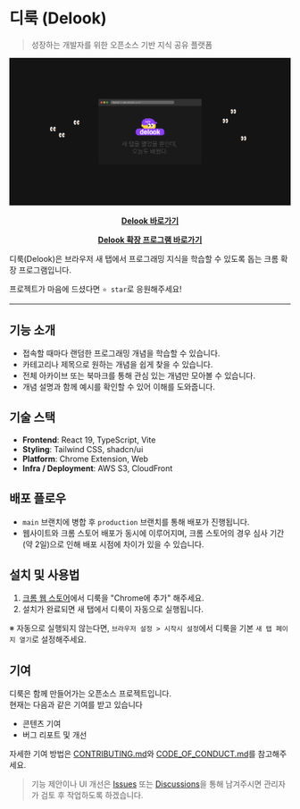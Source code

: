 # 디룩 (Delook)

> 성장하는 개발자를 위한 오픈소스 기반 지식 공유 플랫폼</br>

<p align="center">
  <img width="600" src="public/images/og-image.png" alt="Delook OG Image Preview" />
</p>
<p align="center">
  <a href="https://www.delook.co.kr" target="_blank">
    <strong>Delook 바로가기</strong>
  </a>
</p>
<p align="center">
  <a href="https://chromewebstore.google.com/detail/%EB%94%94%EB%A3%A9delook/ehfclaaaeofpkbgankkeokjgodoejahp" target="_blank">
    <strong>Delook 확장 프로그램 바로가기</strong>
  </a>
</p>
디룩(Delook)은 브라우저 새 탭에서 프로그래밍 지식을 학습할 수 있도록 돕는 크롬 확장 프로그램입니다.

프로젝트가 마음에 드셨다면 `⭐️ star`로 응원해주세요!

---

## 기능 소개

- 접속할 때마다 랜덤한 프로그래밍 개념을 학습할 수 있습니다.
- 카테고리나 제목으로 원하는 개념을 쉽게 찾을 수 있습니다.
- 전체 아카이브 또는 북마크를 통해 관심 있는 개념만 모아볼 수 있습니다.
- 개념 설명과 함께 예시를 확인할 수 있어 이해를 도와줍니다.

## 기술 스택

- **Frontend**: React 19, TypeScript, Vite
- **Styling**: Tailwind CSS, shadcn/ui
- **Platform**: Chrome Extension, Web
- **Infra / Deployment**: AWS S3, CloudFront

## 배포 플로우

- `main` 브랜치에 병합 후 `production` 브랜치를 통해 배포가 진행됩니다.
- 웹사이트와 크롬 스토어 배포가 동시에 이루어지며, 크롬 스토어의 경우 심사 기간(약 2일)으로 인해 배포 시점에 차이가 있을 수 있습니다.

## 설치 및 사용법

1. [크롬 웹 스토어](https://chromewebstore.google.com/detail/%EB%94%94%EB%A3%A9delook/ehfclaaaeofpkbgankkeokjgodoejahp)에서 디룩을 "Chrome에 추가" 해주세요.
2. 설치가 완료되면 새 탭에서 디룩이 자동으로 실행됩니다.

※ 자동으로 실행되지 않는다면, 
`브라우저 설정 > 시작시 설정`에서 디룩을 기본 `새 탭 페이지 열기`로 설정해주세요.

## 기여

디룩은 함께 만들어가는 오픈소스 프로젝트입니다.</br>현재는 다음과 같은 기여를 받고 있습니다

- 콘텐츠 기여
- 버그 리포트 및 개선

자세한 기여 방법은 [CONTRIBUTING.md](https://github.com/delook-dev/delook/blob/main/CONTRIBUTING.md)와 [CODE_OF_CONDUCT.md](https://github.com/delook-dev/delook/blob/main/CODE_OF_CONDUCT.md)를 참고해주세요.

> 기능 제안이나 UI 개선은 [Issues](https://github.com/delook-dev/delook/issues) 또는 [Discussions](https://github.com/delook-dev/delook/discussions)을 통해 남겨주시면 관리자가 검토 후 작업하도록 하겠습니다.
